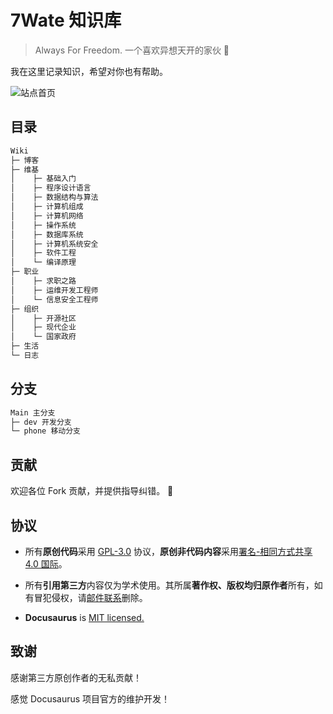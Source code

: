 # 7Wate 知识库

> Always For Freedom.
> 一个喜欢异想天开的家伙 💨

我在这里记录知识，希望对你也有帮助。

![站点首页](https://static.7wate.com/img/2022/11/09/45c22c370144a.png)

## 目录

```markdown
Wiki
├─ 博客
├─ 维基
│    ├─ 基础入门
│    ├─ 程序设计语言
│    ├─ 数据结构与算法
│    ├─ 计算机组成
│    ├─ 计算机网络
│    ├─ 操作系统
│    ├─ 数据库系统
│    ├─ 计算机系统安全
│    ├─ 软件工程
│    └─ 编译原理
├─ 职业
│    ├─ 求职之路
│    ├─ 运维开发工程师
│    └─ 信息安全工程师
├─ 组织
│    ├─ 开源社区
│    ├─ 现代企业
│    └─ 国家政府
├─ 生活
└─ 日志
```

## 分支

```markdown
Main 主分支
├─ dev 开发分支
└─ phone 移动分支
```

## 贡献

欢迎各位 Fork 贡献，并提供指导纠错。 👊

## 协议

- 所有**原创代码**采用 [GPL-3.0](http://www.thebigfly.com/gnu/FDLv1.3/) 协议，**原创非代码内容**采用[署名-相同方式共享 4.0 国际](http://creativecommons.org/licenses/by-sa/4.0/)。

- 所有**引用第三方**内容仅为学术使用。其所属**著作权、版权均归原作者**所有，如有冒犯侵权，请[邮件联系](mailto:admin@7wate.com)删除。

- **Docusaurus** is [MIT licensed.](https://github.com/facebook/docusaurus/blob/main/LICENSE)

## 致谢

感谢第三方原创作者的无私贡献！

感觉 Docusaurus 项目官方的维护开发！
